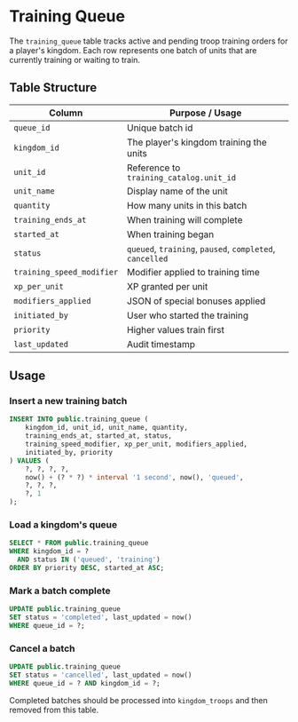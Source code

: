 # Training Queue

The `training_queue` table tracks active and pending troop training orders for a player's kingdom.
Each row represents one batch of units that are currently training or waiting to train.

## Table Structure

| Column | Purpose / Usage |
| --- | --- |
| `queue_id` | Unique batch id |
| `kingdom_id` | The player's kingdom training the units |
| `unit_id` | Reference to `training_catalog.unit_id` |
| `unit_name` | Display name of the unit |
| `quantity` | How many units in this batch |
| `training_ends_at` | When training will complete |
| `started_at` | When training began |
| `status` | `queued`, `training`, `paused`, `completed`, `cancelled` |
| `training_speed_modifier` | Modifier applied to training time |
| `xp_per_unit` | XP granted per unit |
| `modifiers_applied` | JSON of special bonuses applied |
| `initiated_by` | User who started the training |
| `priority` | Higher values train first |
| `last_updated` | Audit timestamp |

## Usage

### Insert a new training batch

```sql
INSERT INTO public.training_queue (
    kingdom_id, unit_id, unit_name, quantity,
    training_ends_at, started_at, status,
    training_speed_modifier, xp_per_unit, modifiers_applied,
    initiated_by, priority
) VALUES (
    ?, ?, ?, ?,
    now() + (? * ?) * interval '1 second', now(), 'queued',
    ?, ?, ?,
    ?, 1
);
```

### Load a kingdom's queue

```sql
SELECT * FROM public.training_queue
WHERE kingdom_id = ?
  AND status IN ('queued', 'training')
ORDER BY priority DESC, started_at ASC;
```

### Mark a batch complete

```sql
UPDATE public.training_queue
SET status = 'completed', last_updated = now()
WHERE queue_id = ?;
```

### Cancel a batch

```sql
UPDATE public.training_queue
SET status = 'cancelled', last_updated = now()
WHERE queue_id = ? AND kingdom_id = ?;
```

Completed batches should be processed into `kingdom_troops` and then removed from this table.

